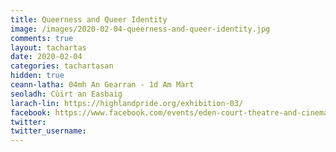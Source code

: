 ```yaml
---
title: Queerness and Queer Identity
image: /images/2020-02-04-queerness-and-queer-identity.jpg
comments: true
layout: tachartas
date: 2020-02-04
categories: tachartasan
hidden: true
ceann-latha: 04mh An Gearran - 1d Am Màrt
seoladh: Cùirt an Easbaig
larach-lin: https://highlandpride.org/exhibition-03/
facebook: https://www.facebook.com/events/eden-court-theatre-and-cinema/queerness-and-queer-identity-exhibition/549465402323095/
twitter:
twitter_username:
---
```


<!--more-->
